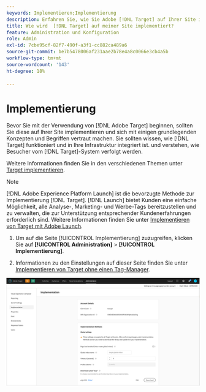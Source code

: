 ```yaml
---
keywords: Implementieren;Implementierung
description: Erfahren Sie, wie Sie Adobe [!DNL Target] auf Ihrer Site implementieren. Legen Sie Ihre globalen Einstellungen, die Implementierungsmethode (AEP Web SDK oder at.js) und vieles mehr fest.
title: Wie wird  [!DNL Target] auf meiner Site implementiert?
feature: Administration und Konfiguration
role: Admin
exl-id: 7cbe95cf-82f7-490f-a3f1-cc882ca489a6
source-git-commit: be7b5478006af231aae2b78e4a8c0066e3cb4a5b
workflow-type: tm+mt
source-wordcount: '143'
ht-degree: 18%

---
```


# Implementierung

Bevor Sie mit der Verwendung von [!DNL Adobe Target] beginnen, sollten Sie diese auf Ihrer Site implementieren und sich mit einigen grundlegenden Konzepten und Begriffen vertraut machen. Sie sollten wissen, wie [!DNL Target] funktioniert und in Ihre Infrastruktur integriert ist. und verstehen, wie Besucher vom [!DNL Target]-System verfolgt werden.

Weitere Informationen finden Sie in den verschiedenen Themen unter [Target implementieren](/help/c-implementing-target/implementing-target.md).

>[!NOTE]
>
>[!DNL Adobe Experience Platform Launch] ist die bevorzugte Methode zur Implementierung  [!DNL Target]. [!DNL Launch] bietet Kunden eine einfache Möglichkeit, alle Analyse-, Marketing- und Werbe-Tags bereitzustellen und zu verwalten, die zur Unterstützung entsprechender Kundenerfahrungen erforderlich sind. Weitere Informationen finden Sie unter [Implementieren von Target mit Adobe Launch](/help/c-implementing-target/c-implementing-target-for-client-side-web/how-to-deployatjs/cmp-implementing-target-using-adobe-launch.md).

1. Um auf die Seite [!UICONTROL Implementierung] zuzugreifen, klicken Sie auf **[!UICONTROL Administration]** > **[!UICONTROL Implementierung]**.

1. Informationen zu den Einstellungen auf dieser Seite finden Sie unter [Implementieren von Target ohne einen Tag-Manager](/help/c-implementing-target/c-implementing-target-for-client-side-web/how-to-deployatjs/implementing-target-without-a-tag-manager.md).

![Implementierungsseite](/help/administrating-target/assets/implementation.png)
